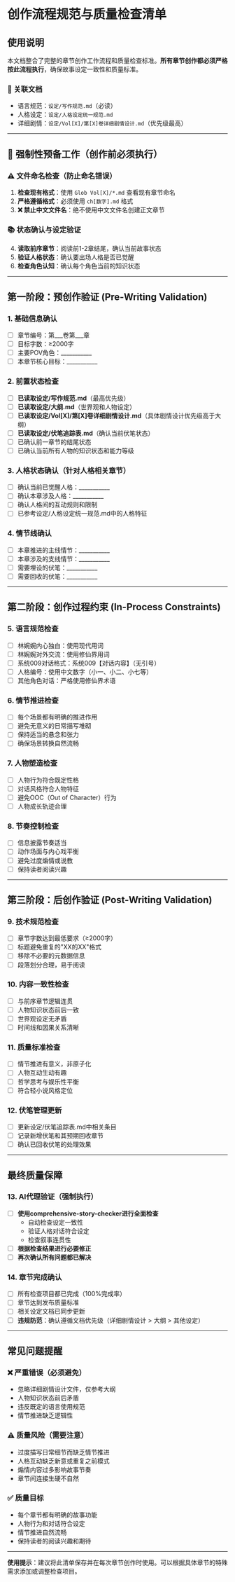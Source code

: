 # 创作流程规范与质量检查清单

## 使用说明
本文档整合了完整的章节创作工作流程和质量检查标准。**所有章节创作都必须严格按此流程执行**，确保故事设定一致性和质量标准。

### 🔗 关联文档
- 语言规范：`设定/写作规范.md`（必读）
- 人格设定：`设定/人格设定统一规范.md`
- 详细剧情：`设定/Vol[X]/第[X]卷详细剧情设计.md`（优先级最高）

---

## 🔧 强制性预备工作（创作前必须执行）

### ⚠️ 文件命名检查（防止命名错误）
1. **检查现有格式**：使用 `Glob Vol[X]/*.md` 查看现有章节命名
2. **严格遵循格式**：必须使用 `ch[数字].md` 格式
3. **❌ 禁止中文文件名**：绝不使用中文文件名创建正文章节

### 📚 状态确认与设定验证
4. **读取前序章节**：阅读前1-2章结尾，确认当前故事状态
5. **验证人格状态**：确认要出场人格是否已觉醒
6. **检查角色认知**：确认每个角色当前的知识状态

---

## 第一阶段：预创作验证 (Pre-Writing Validation)

### 1. 基础信息确认
- [ ] 章节编号：第___卷第___章
- [ ] 目标字数：≥2000字
- [ ] 主要POV角色：___________
- [ ] 本章节核心目标：___________

### 2. 前置状态检查
- [ ] **已读取设定/写作规范.md**（最高优先级）
- [ ] **已读取设定/大纲.md**（世界观和人物设定）
- [ ] **已读取设定/Vol[X]/第[X]卷详细剧情设计.md**（具体剧情设计优先级高于大纲）
- [ ] **已读取设定/伏笔追踪表.md**（确认当前伏笔状态）
- [ ] 已确认前一章节的结尾状态
- [ ] 已确认当前所有人物的知识状态和能力等级

### 3. 人格状态确认（针对人格相关章节）
- [ ] 确认当前已觉醒人格：___________
- [ ] 确认本章涉及人格：___________
- [ ] 确认人格间的互动规则和限制
- [ ] 已参考设定/人格设定统一规范.md中的人格特征

### 4. 情节线确认
- [ ] 本章推进的主线情节：___________
- [ ] 本章涉及的支线情节：___________
- [ ] 需要埋设的伏笔：___________
- [ ] 需要回收的伏笔：___________

---

## 第二阶段：创作过程约束 (In-Process Constraints)

### 5. 语言规范检查
- [ ] 林婉婉内心独白：使用现代用词
- [ ] 林婉婉对外交流：使用修仙界用词
- [ ] 系统009对话格式：系统009【对话内容】（无引号）
- [ ] 人格编号：使用中文数字（小一、小二、小七等）
- [ ] 其他角色对话：严格使用修仙界术语

### 6. 情节推进检查
- [ ] 每个场景都有明确的推进作用
- [ ] 避免无意义的日常描写堆砌
- [ ] 保持适当的悬念和张力
- [ ] 确保场景转换自然流畅

### 7. 人物塑造检查
- [ ] 人物行为符合既定性格
- [ ] 对话风格符合人物特征
- [ ] 避免OOC（Out of Character）行为
- [ ] 人物成长轨迹合理

### 8. 节奏控制检查
- [ ] 信息披露节奏适当
- [ ] 动作场面与内心戏平衡
- [ ] 避免过度煽情或说教
- [ ] 保持读者阅读兴趣

---

## 第三阶段：后创作验证 (Post-Writing Validation)

### 9. 技术规范检查
- [ ] 章节字数达到最低要求（≥2000字）
- [ ] 标题避免重复的"XX的XX"格式
- [ ] 移除不必要的元数据信息
- [ ] 段落划分合理，易于阅读

### 10. 内容一致性检查
- [ ] 与前序章节逻辑连贯
- [ ] 人物知识状态前后一致
- [ ] 世界观设定无矛盾
- [ ] 时间线和因果关系清晰

### 11. 质量标准检查
- [ ] 情节推进有意义，非原子化
- [ ] 人物互动生动有趣
- [ ] 哲学思考与娱乐性平衡
- [ ] 符合轻小说风格定位

### 12. 伏笔管理更新
- [ ] 更新设定/伏笔追踪表.md中相关条目
- [ ] 记录新增伏笔和其预期回收章节
- [ ] 确认已回收伏笔的处理效果

---

## 最终质量保障

### 13. AI代理验证（强制执行）
- [ ] **使用comprehensive-story-checker进行全面检查**
  - 自动检查设定一致性
  - 验证人格对话符合设定
  - 检查叙事连贯性
- [ ] **根据检查结果进行必要修正**
- [ ] **再次确认所有问题都已解决**

### 14. 章节完成确认
- [ ] 所有检查项目都已完成（100%完成率）
- [ ] 章节达到发布质量标准
- [ ] 相关设定文档已同步更新
- [ ] **违规防范**：确认遵循文档优先级（详细剧情设计 > 大纲 > 其他设定）

---

## 常见问题提醒

### ❌ 严重错误（必须避免）
- 忽略详细剧情设计文件，仅参考大纲
- 人物知识状态前后矛盾
- 违反既定的语言使用规范
- 情节推进缺乏逻辑性

### ⚠️ 质量风险（需要注意）
- 过度描写日常细节而缺乏情节推进
- 人格互动缺乏新意或重复之前模式
- 煽情内容过多影响故事节奏
- 章节间连接生硬不自然

### ✅ 质量目标
- 每个章节都有明确的故事功能
- 人物行为和对话符合设定
- 情节推进自然流畅
- 保持读者的阅读兴趣和期待

---

**使用提示**：建议将此清单保存并在每次章节创作时使用。可以根据具体章节的特殊需求添加或调整检查项目。